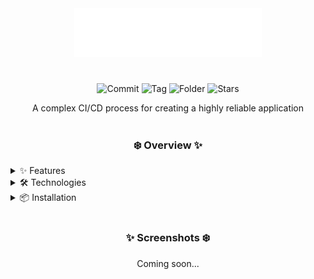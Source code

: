 <div align="center">
  <img src="./.github/assets/Ephemera.png" alt="Ephemera logo" width="300">
</div>

<h1></h1>

<div align="center">

![Commit](https://img.shields.io/github/last-commit/MounTemed/Ephemera?style=for-the-badge&logo=git&logoColor=D9E0EE&labelColor=0d1117&color=2b3946)
![Tag](https://img.shields.io/github/v/tag/MounTemed/Ephemera?style=for-the-badge&logo=github&logoColor=D9E0EE&labelColor=0d1117&color=22241c)
![Folder](https://img.shields.io/github/languages/code-size/MounTemed/Ephemera?style=for-the-badge&logo=protondrive&logoColor=D9E0EE&labelColor=0d1117&color=2b3946)
![Stars](https://img.shields.io/github/stars/MounTemed/Ephemera?style=for-the-badge&logo=andela&logoColor=D9E0EE&labelColor=0d1117&color=22241c)

<p>A complex CI/CD process for creating a highly reliable application</p>

</div>

<h1></h1>

<div align="center">
  <h3> ❄️ Overview ✨ </h3>
</div>

<details>
<summary>✨ Features</summary>

- **Effortless Installation** – Get a fully functional Kubernetes orchestrator up and running quickly and smoothly
- **Perfect Reproducibility** – Simply replace the secrets, and you're guaranteed a 100% idempotent, working environment every single time. Consistency is key
- **Rigorous CI/CD pipeline** - for every pull request, we run the most thorough and demanding tests to ensure unrivaled reliability

</details>

<details>
<summary>🛠️ Technologies</summary>

| Technology                        | Purpose                                                |
|-----------------------------------|--------------------------------------------------------|
| **Golang**                        | Foundation for high-performance application code       |
| **Podman**                        | Builds secure, rootless containers                     |
| **CRI-O**                         | Lightweight, Kubernetes-native container runtime       |
| **Kubernetes**                    | For powerful orchestration of containerized workloads  |
| **Helm**                          | Simplifies deployment with handy charts                |
| **Ansible**                       | Automates setup for simple, automated deployment       |
| **Nexus Repository**              | Securely stores and manages container images           |
| **ArgoCD**                        | GitOps for automated application delivery              |
| **Cilium**                        | Provides networking and security with eBPF             |
| **Grafana**                       | Visualizes metrics on customizable dashboards          |
| **Prometheus & node-exporter**    | Comprehensive system and application monitoring        |
| **Alloy**                         | Optimized data collection                              |
| **Traefik**                       | Fast reverse proxy server                              |
| **GitLab CE**                     | Advanced, self-hosted CI/CD pipeline                   |

</details>

<details>
<summary>📦 Installation</summary>

🚧 Coming soon...

</details>

<h1></h1>

<div align="center">
  <h3> ✨ Screenshots ❄️ </h3>
  <p>Coming soon...</p>
</div>
